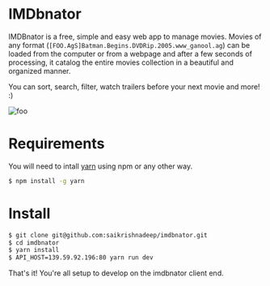 # IMDbnator

IMDBnator is a free, simple and easy web app to manage movies. Movies of any format (`[FOO.AgS]Batman.Begins.DVDRip.2005.www_ganool.ag`) can be loaded from the computer or from a webpage and after a few seconds of processing, it catalog the entire movies collection in a beautiful and organized manner.

You can sort, search, filter, watch trailers before your next movie and more! :)

![foo](https://i.imgur.com/HI9SCbl.jpg)

# Requirements

You will need to intall [yarn](https://yarnpkg.com/lang/en/) using npm or any other way.
```sh
$ npm install -g yarn
```

# Install

```sh
$ git clone git@github.com:saikrishnadeep/imdbnator.git
$ cd imdbnator
$ yarn install
$ API_HOST=139.59.92.196:80 yarn run dev
```
That's it! You're all setup to develop on the imdbnator client end.
